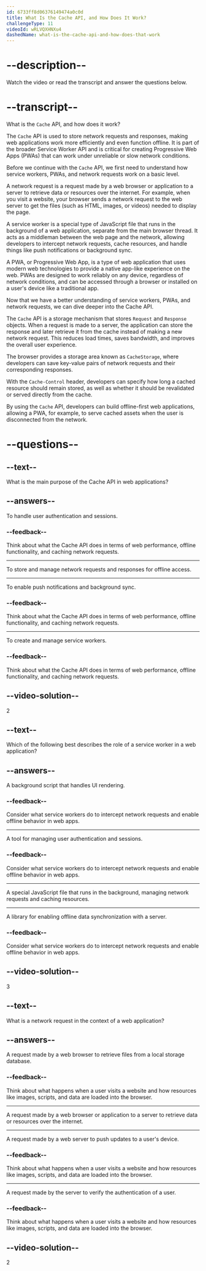 ```yaml
---
id: 6733ff8d06376149474a0c0d
title: What Is the Cache API, and How Does It Work?
challengeType: 11
videoId: wRLVQXHNXu4
dashedName: what-is-the-cache-api-and-how-does-that-work
---
```


# --description--

Watch the video or read the transcript and answer the questions below.

# --transcript--

What is the `Cache` API, and how does it work?

The `Cache` API is used to store network requests and responses, making web applications work more efficiently and even function offline. It is part of the broader Service Worker API and is critical for creating Progressive Web Apps (PWAs) that can work under unreliable or slow network conditions.

Before we continue with the `Cache` API, we first need to understand how service workers, PWAs, and network requests work on a basic level.

A network request is a request made by a web browser or application to a server to retrieve data or resources over the internet. For example, when you visit a website, your browser sends a network request to the web server to get the files (such as HTML, images, or videos) needed to display the page.

A service worker is a special type of JavaScript file that runs in the background of a web application, separate from the main browser thread. It acts as a middleman between the web page and the network, allowing developers to intercept network requests, cache resources, and handle things like push notifications or background sync.

A PWA, or Progressive Web App, is a type of web application that uses modern web technologies to provide a native app-like experience on the web. PWAs are designed to work reliably on any device, regardless of network conditions, and can be accessed through a browser or installed on a user's device like a traditional app.

Now that we have a better understanding of service workers, PWAs, and network requests, we can dive deeper into the Cache API.

The `Cache` API is a storage mechanism that stores `Request` and `Response` objects. When a request is made to a server, the application can store the response and later retrieve it from the cache instead of making a new network request. This reduces load times, saves bandwidth, and improves the overall user experience.

The browser provides a storage area known as `CacheStorage`, where developers can save key-value pairs of network requests and their corresponding responses.

With the `Cache-Control` header, developers can specify how long a cached resource should remain stored, as well as whether it should be revalidated or served directly from the cache.

By using the `Cache` API, developers can build offline-first web applications, allowing a PWA, for example, to serve cached assets when the user is disconnected from the network.

# --questions--

## --text--

What is the main purpose of the Cache API in web applications?

## --answers--

To handle user authentication and sessions.

### --feedback--

Think about what the Cache API does in terms of web performance, offline functionality, and caching network requests.

---

To store and manage network requests and responses for offline access.

---

To enable push notifications and background sync.

### --feedback--

Think about what the Cache API does in terms of web performance, offline functionality, and caching network requests.

---

To create and manage service workers.

### --feedback--

Think about what the Cache API does in terms of web performance, offline functionality, and caching network requests.

## --video-solution--

2

## --text--

Which of the following best describes the role of a service worker in a web application?

## --answers--

A background script that handles UI rendering.

### --feedback--

Consider what service workers do to intercept network requests and enable offline behavior in web apps.

---

A tool for managing user authentication and sessions.

### --feedback--

Consider what service workers do to intercept network requests and enable offline behavior in web apps.

---

A special JavaScript file that runs in the background, managing network requests and caching resources.

---

A library for enabling offline data synchronization with a server.

### --feedback--

Consider what service workers do to intercept network requests and enable offline behavior in web apps.

## --video-solution--

3

## --text--

What is a network request in the context of a web application?

## --answers--

A request made by a web browser to retrieve files from a local storage database.

### --feedback--

Think about what happens when a user visits a website and how resources like images, scripts, and data are loaded into the browser.

---

A request made by a web browser or application to a server to retrieve data or resources over the internet.

---

A request made by a web server to push updates to a user's device.

### --feedback--

Think about what happens when a user visits a website and how resources like images, scripts, and data are loaded into the browser.

---

A request made by the server to verify the authentication of a user.

### --feedback--

Think about what happens when a user visits a website and how resources like images, scripts, and data are loaded into the browser.

## --video-solution--

2
